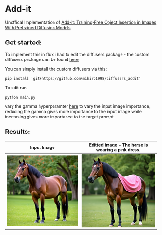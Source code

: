 # Add-it
Unoffical Implementation of [Add-it: Training-Free Object Insertion in Images With Pretrained Diffusion Models](https://arxiv.org/abs/2411.07232)

## Get started:

To implement this in flux i had to edit the diffusers package - the custom diffusers package can be found [here](https://github.com/mihirp1998/diffusers_addit)



You can simply install the custom diffusers via this: 

``pip install 'git+https://github.com/mihirp1998/diffusers_addit'``

To edit run:

``python main.py``

vary the gamma hyperparamter [here](https://github.com/mihirp1998/Add-it/blob/46e71ab01c4faf8db75274a46f8d8c9df53fce44/main.py#L20) to vary the input image importance, reducing the gamma gives more importance to the input image while increasing gives more importance to the target prompt.

## Results:

Input Image          |  Editted image - The horse is wearing a pink dress.
:-------------------------:|:-------------------------:
![](results/input.png)  |  ![](results/edit.png)

